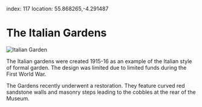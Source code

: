 index: 117
location: 55.868265,-4.291487

# The Italian Gardens

![Italian Garden](italian-garden.jpg)

The Italian gardens were created 1915-16 as an example of the Italian
style of formal garden.  The design was limited due to limited funds
during the First World War.

The Gardens recently underwent a restoration.  They feature curved red
sandstone walls and masonry steps leading to the cobbles at the rear
of the Museum.

